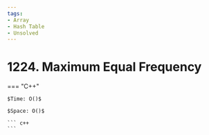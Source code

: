 ```yaml
---
tags:
- Array
- Hash Table
- Unsolved
---
```



# 1224. Maximum Equal Frequency

=== "C++"

    $Time: O()$

    $Space: O()$

    ``` c++
    ```